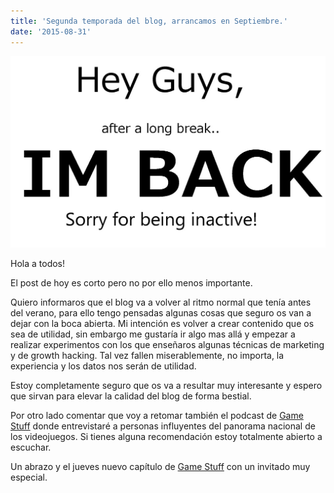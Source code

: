 ```yaml
---
title: 'Segunda temporada del blog, arrancamos en Septiembre.'
date: '2015-08-31'
---
```


![lol-1](images/lol-1-1024x623.jpg)

Hola a todos!

El post de hoy es corto pero no por ello menos importante.

Quiero informaros que el blog va a volver al ritmo normal que tenía antes del verano, para ello tengo pensadas algunas cosas que seguro os van a dejar con la boca abierta. Mi intención es volver a crear contenido que os sea de utilidad, sin embargo me gustaría ir algo mas allá y empezar a realizar experimentos con los que enseñaros algunas técnicas de marketing y de growth hacking. Tal vez fallen miserablemente, no importa, la experiencia y los datos nos serán de utilidad.

Estoy completamente seguro que os va a resultar muy interesante y espero que sirvan para elevar la calidad del blog de forma bestial.

Por otro lado comentar que voy a retomar también el podcast de [Game Stuff](https://itunes.apple.com/es/podcast/game-stuff/id1001925699?l=en) donde entrevistaré a personas influyentes del panorama nacional de los videojuegos. Si tienes alguna recomendación estoy totalmente abierto a escuchar.

Un abrazo y el jueves nuevo capítulo de [Game Stuff](https://itunes.apple.com/es/podcast/game-stuff/id1001925699?l=en) con un invitado muy especial.
